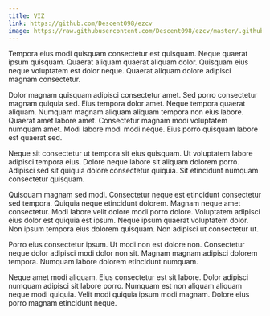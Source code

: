 ```yaml
---
title: VIZ
link: https://github.com/Descent098/ezcv
image: https://raw.githubusercontent.com/Descent098/ezcv/master/.github/logo.png
---
```


Tempora eius modi quisquam consectetur est quisquam. Neque quaerat ipsum quisquam. Quaerat aliquam quaerat aliquam dolor. Quisquam eius neque voluptatem est dolor neque. Quaerat aliquam dolore adipisci magnam consectetur.

Dolor magnam quisquam adipisci consectetur amet. Sed porro consectetur magnam quiquia sed. Eius tempora dolor amet. Neque tempora quaerat aliquam. Numquam magnam aliquam aliquam tempora non eius labore. Quaerat amet labore amet. Consectetur magnam modi voluptatem numquam amet. Modi labore modi modi neque. Eius porro quisquam labore est quaerat sed.

Neque sit consectetur ut tempora sit eius quisquam. Ut voluptatem labore adipisci tempora eius. Dolore neque labore sit aliquam dolorem porro. Adipisci sed sit quiquia dolore consectetur quiquia. Sit etincidunt numquam consectetur quisquam.

Quisquam magnam sed modi. Consectetur neque est etincidunt consectetur sed tempora. Quiquia neque etincidunt dolorem. Magnam neque amet consectetur. Modi labore velit dolore modi porro dolore. Voluptatem adipisci eius dolor est quiquia est ipsum. Neque ipsum quaerat voluptatem dolor. Non ipsum tempora eius dolorem quisquam. Non adipisci ut consectetur ut.

Porro eius consectetur ipsum. Ut modi non est dolore non. Consectetur neque dolor adipisci modi dolor non sit. Magnam magnam adipisci dolorem tempora. Numquam labore dolorem etincidunt numquam.

Neque amet modi aliquam. Eius consectetur est sit labore. Dolor adipisci numquam adipisci sit labore porro. Numquam est non aliquam aliquam neque modi quiquia. Velit modi quiquia ipsum modi magnam. Dolore eius porro magnam etincidunt neque.
    